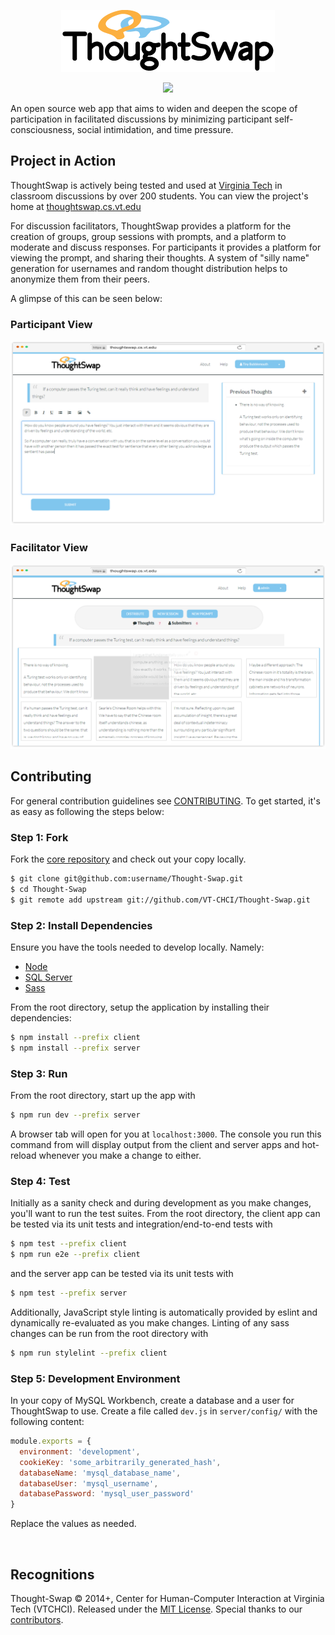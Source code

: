 <p align="center">
  <img src="screenshots/project-logo.png">
</p>
<p align="center">
  <a href="https://github.com/prettier/prettier" target="_blank" alt="Code Style: Prettier">
    <img src="https://img.shields.io/badge/code_style-prettier-ff69b4.svg?style=flat-square" /></a>
</p>

An open source web app that aims to widen and deepen the scope of participation 
in  facilitated discussions by minimizing participant self-consciousness,
social intimidation, and time pressure.

## Project in Action
ThoughtSwap is actively being tested and used at [Virginia Tech](https://vt.edu)
in classroom discussions by over 200 students. You can view the project's home 
at [thoughtswap.cs.vt.edu](http://thoughtswap.cs.vt.edu/)

For discussion facilitators, ThoughtSwap provides a platform for the creation of
groups, group sessions with prompts, and a platform to moderate and discuss 
responses. For participants it provides a platform for viewing the prompt, and
sharing their thoughts. A system of "silly name" generation for usernames and
random thought distribution helps to anonymize them from their peers.

A glimpse of this can be seen below:

### Participant View
![Thought-Swap](screenshots/participant-mock.png)
### Facilitator View
![Thought-Swap](screenshots/facilitator-mock.png)

## Contributing

For general contribution guidelines see [CONTRIBUTING](CONTRIBUTING.md). To
get started, it's as easy as following the steps below:

### Step 1: Fork
Fork the [core repository](https://github.com/VT-CHCI/Thought-Swap) and check
out your copy locally.
```bash
$ git clone git@github.com:username/Thought-Swap.git
$ cd Thought-Swap
$ git remote add upstream git://github.com/VT-CHCI/Thought-Swap.git
```

### Step 2: Install Dependencies
Ensure you have the tools needed to develop locally. Namely: 
* [Node](https://nodejs.org/en/)
* [SQL Server](https://dev.mysql.com/downloads/mysql/)
* [Sass](https://github.com/sass/dart-sass/releases)

From the root directory, setup the application by installing their dependencies:
```bash
$ npm install --prefix client
$ npm install --prefix server
```

### Step 3: Run
From the root directory, start up the app with 
```bash
$ npm run dev --prefix server
```
A browser tab will open for you at `localhost:3000`. The console you run this
command from will display output from the client and server apps and hot-reload 
whenever you make a change to either.

### Step 4: Test
Initially as a sanity check and during development as you make changes, you'll
want to run the test suites. From the root directory, the client app can be
tested via its unit tests and integration/end-to-end tests with
```bash
$ npm test --prefix client
$ npm run e2e --prefix client
```
and the server app can be tested via its unit tests with
```bash
$ npm test --prefix server
```

Additionally, JavaScript style linting is automatically provided by eslint and
dynamically re-evaluated as you make changes. Linting of any sass changes can be
run from the root directory with
```bash
$ npm run stylelint --prefix client
```

### Step 5: Development Environment
In your copy of MySQL Workbench, create a database and a user for ThoughtSwap to use. Create a file called `dev.js` in `server/config/` with the following 
content:
```js
module.exports = {
  environment: 'development',
  cookieKey: 'some_arbitrarily_generated_hash',
  databaseName: 'mysql_database_name',
  databaseUser: 'mysql_username',
  databasePassword: 'mysql_user_password'
}
```
Replace the values as needed.

<br>

## Recognitions

Thought-Swap © 2014+, Center for Human-Computer Interaction at Virginia Tech 
(VTCHCI). Released under the [MIT License](LICENSE). Special thanks to our
[contributors](https://github.com/VT-CHCI/Thought-Swap/graphs/contributors).
